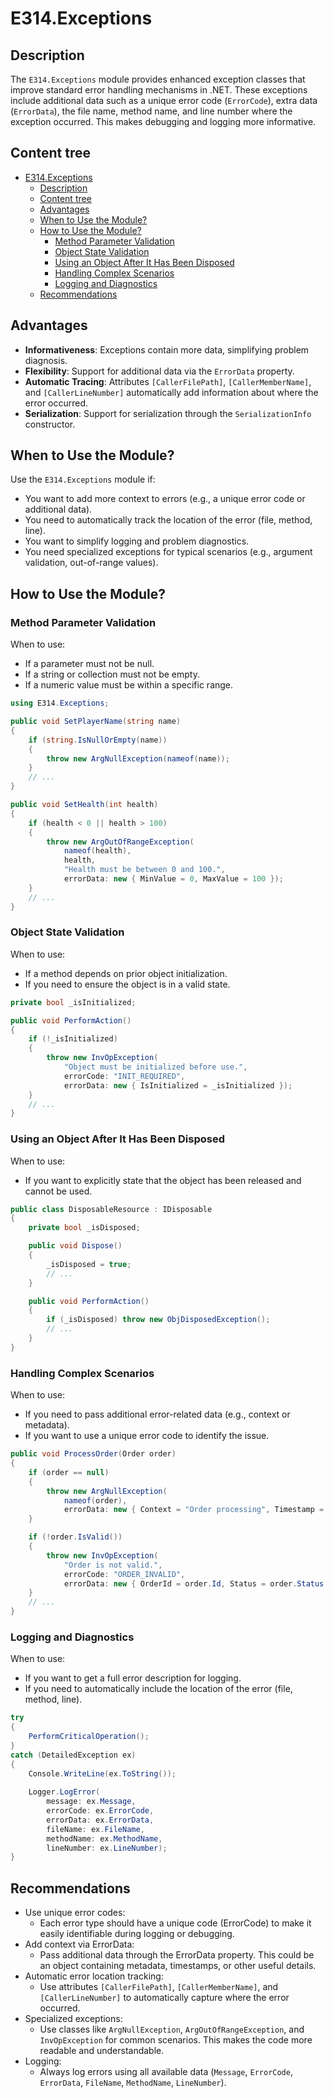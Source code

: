 # E314.Exceptions

## Description

The `E314.Exceptions` module provides enhanced exception classes that improve standard error handling mechanisms in .NET. These exceptions include additional data such as a unique error code (`ErrorCode`), extra data (`ErrorData`), the file name, method name, and line number where the exception occurred. This makes debugging and logging more informative.

## Content tree

- [E314.Exceptions](#e314exceptions)
  - [Description](#description)
  - [Content tree](#content-tree)
  - [Advantages](#advantages)
  - [When to Use the Module?](#when-to-use-the-module)
  - [How to Use the Module?](#how-to-use-the-module)
    - [Method Parameter Validation](#method-parameter-validation)
    - [Object State Validation](#object-state-validation)
    - [Using an Object After It Has Been Disposed](#using-an-object-after-it-has-been-disposed)
    - [Handling Complex Scenarios](#handling-complex-scenarios)
    - [Logging and Diagnostics](#logging-and-diagnostics)
  - [Recommendations](#recommendations)

## Advantages

- **Informativeness**: Exceptions contain more data, simplifying problem diagnosis.
- **Flexibility**: Support for additional data via the `ErrorData` property.
- **Automatic Tracing**: Attributes `[CallerFilePath]`, `[CallerMemberName]`, and `[CallerLineNumber]` automatically add information about where the error occurred.
- **Serialization**: Support for serialization through the `SerializationInfo` constructor.

## When to Use the Module?

Use the `E314.Exceptions` module if:

- You want to add more context to errors (e.g., a unique error code or additional data).
- You need to automatically track the location of the error (file, method, line).
- You want to simplify logging and problem diagnostics.
- You need specialized exceptions for typical scenarios (e.g., argument validation, out-of-range values).

## How to Use the Module?

### Method Parameter Validation

When to use:

- If a parameter must not be null.
- If a string or collection must not be empty.
- If a numeric value must be within a specific range.

``` csharp
using E314.Exceptions;

public void SetPlayerName(string name)
{
    if (string.IsNullOrEmpty(name))
    {
        throw new ArgNullException(nameof(name));
    }
    // ...
}

public void SetHealth(int health)
{
    if (health < 0 || health > 100)
    {
        throw new ArgOutOfRangeException(
            nameof(health),
            health,
            "Health must be between 0 and 100.",
            errorData: new { MinValue = 0, MaxValue = 100 });
    }
    // ...
}
```

### Object State Validation

When to use:

- If a method depends on prior object initialization.
- If you need to ensure the object is in a valid state.

``` csharp
private bool _isInitialized;

public void PerformAction()
{
    if (!_isInitialized)
    {
        throw new InvOpException(
            "Object must be initialized before use.",
            errorCode: "INIT_REQUIRED",
            errorData: new { IsInitialized = _isInitialized });
    }
    // ...
}
```

### Using an Object After It Has Been Disposed

When to use:

- If you want to explicitly state that the object has been released and cannot be used.

``` csharp
public class DisposableResource : IDisposable
{
    private bool _isDisposed;

    public void Dispose()
    {
        _isDisposed = true;
        // ...
    }

    public void PerformAction()
    {
        if (_isDisposed) throw new ObjDisposedException();
        // ...
    }
}
```

### Handling Complex Scenarios

When to use:

- If you need to pass additional error-related data (e.g., context or metadata).
- If you want to use a unique error code to identify the issue.

``` csharp
public void ProcessOrder(Order order)
{
    if (order == null)
    {
        throw new ArgNullException(
            nameof(order),
            errorData: new { Context = "Order processing", Timestamp = DateTime.UtcNow });
    }

    if (!order.IsValid())
    {
        throw new InvOpException(
            "Order is not valid.",
            errorCode: "ORDER_INVALID",
            errorData: new { OrderId = order.Id, Status = order.Status });
    }
    // ...
}
```

### Logging and Diagnostics

When to use:

- If you want to get a full error description for logging.
- If you need to automatically include the location of the error (file, method, line).

``` csharp
try
{
    PerformCriticalOperation();
}
catch (DetailedException ex)
{
    Console.WriteLine(ex.ToString());
    
    Logger.LogError(
        message: ex.Message,
        errorCode: ex.ErrorCode,
        errorData: ex.ErrorData,
        fileName: ex.FileName,
        methodName: ex.MethodName,
        lineNumber: ex.LineNumber);
}
```

## Recommendations

- Use unique error codes:
  - Each error type should have a unique code (ErrorCode) to make it easily identifiable during logging or debugging.
- Add context via ErrorData:
  - Pass additional data through the ErrorData property. This could be an object containing metadata, timestamps, or other useful details.
- Automatic error location tracking:
  - Use attributes `[CallerFilePath]`, `[CallerMemberName]`, and `[CallerLineNumber]` to automatically capture where the error occurred.
- Specialized exceptions:
  - Use classes like `ArgNullException`, `ArgOutOfRangeException`, and `InvOpException` for common scenarios. This makes the code more readable and understandable.
- Logging:
  - Always log errors using all available data (`Message`, `ErrorCode`, `ErrorData`, `FileName`, `MethodName`, `LineNumber`).

